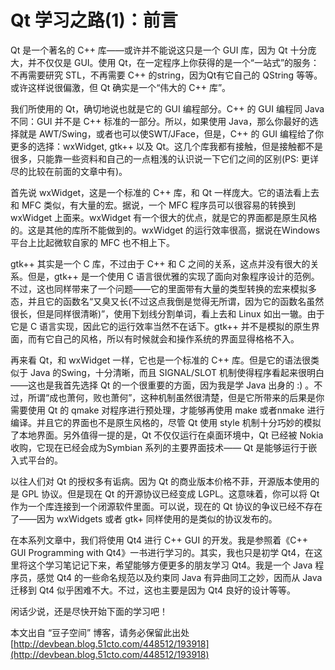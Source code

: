# Qt 学习之路(1)：前言

Qt 是一个著名的 C++ 库——或许并不能说这只是一个 GUI 库，因为 Qt 十分庞大，并不仅仅是 GUI。使用 Qt，在一定程序上你获得的是一个“一站式”的服务：不再需要研究 STL，不再需要 C++ 的string，因为Qt有它自己的 QString 等等。或许这样说很偏激，但 Qt 确实是一个“伟大的 C++ 库”。

我们所使用的 Qt，确切地说也就是它的 GUI 编程部分。C++ 的 GUI 编程同 Java 不同：GUI 并不是 C++ 标准的一部分。所以，如果使用 Java，那么你最好的选择就是 AWT/Swing，或者也可以使SWT/JFace，但是，C++ 的 GUI 编程给了你更多的选择：wxWidget, gtk++ 以及 Qt。这几个库我都有接触，但是接触都不是很多，只能靠一些资料和自己的一点粗浅的认识说一下它们之间的区别(PS: 更详尽的比较在前面的文章中有)。

首先说 wxWidget，这是一个标准的 C++ 库，和 Qt 一样庞大。它的语法看上去和 MFC 类似，有大量的宏。据说，一个 MFC 程序员可以很容易的转换到 wxWidget 上面来。wxWidget 有一个很大的优点，就是它的界面都是原生风格的。这是其他的库所不能做到的。wxWidget 的运行效率很高，据说在Windows 平台上比起微软自家的 MFC 也不相上下。

gtk++ 其实是一个 C 库，不过由于 C++ 和 C 之间的关系，这点并没有很大的关系。但是，gtk++ 是一个使用 C 语言很优雅的实现了面向对象程序设计的范例。不过，这也同样带来了一个问题——它的里面带有大量的类型转换的宏来模拟多态，并且它的函数名“又臭又长(不过这点我倒是觉得无所谓，因为它的函数名虽然很长，但是同样很清晰)”，使用下划线分割单词，看上去和 Linux 如出一辙。由于它是 C 语言实现，因此它的运行效率当然不在话下。gtk++ 并不是模拟的原生界面，而有它自己的风格，所以有时候就会和操作系统的界面显得格格不入。

再来看 Qt，和 wxWidget 一样，它也是一个标准的 C++ 库。但是它的语法很类似于 Java 的Swing，十分清晰，而且 SIGNAL/SLOT 机制使得程序看起来很明白——这也是我首先选择 Qt 的一个很重要的方面，因为我是学 Java 出身的 :) 。不过，所谓“成也萧何，败也萧何”，这种机制虽然很清楚，但是它所带来的后果是你需要使用 Qt 的 qmake 对程序进行预处理，才能够再使用 make 或者nmake 进行编译。并且它的界面也不是原生风格的，尽管 Qt 使用 style 机制十分巧妙的模拟了本地界面。另外值得一提的是，Qt 不仅仅运行在桌面环境中，Qt 已经被 Nokia 收购，它现在已经会成为Symbian 系列的主要界面技术—— Qt 是能够运行于嵌入式平台的。

以往人们对 Qt 的授权多有诟病。因为 Qt 的商业版本价格不菲，开源版本使用的是 GPL 协议。但是现在 Qt 的开源协议已经变成 LGPL。这意味着，你可以将 Qt 作为一个库连接到一个闭源软件里面。可以说，现在的 Qt 协议的争议已经不存在了——因为 wxWidgets 或者 gtk+ 同样使用的是类似的协议发布的。

在本系列文章中，我们将使用 Qt4 进行 C++ GUI 的开发。我是参照着《C++ GUI Programming with Qt4》一书进行学习的。其实，我也只是初学 Qt4，在这里将这个学习笔记记下来，希望能够方便更多的朋友学习 Qt4。我是一个 Java 程序员，感觉 Qt4 的一些命名规范以及约束同 Java 有异曲同工之妙，因而从 Java 迁移到 Qt4 似乎困难不大。不过，这也主要是因为 Qt4 良好的设计等等。

闲话少说，还是尽快开始下面的学习吧！

本文出自 “豆子空间” 博客，请务必保留此出处 [http://devbean.blog.51cto.com/448512/193918](http://devbean.blog.51cto.com/448512/193918)